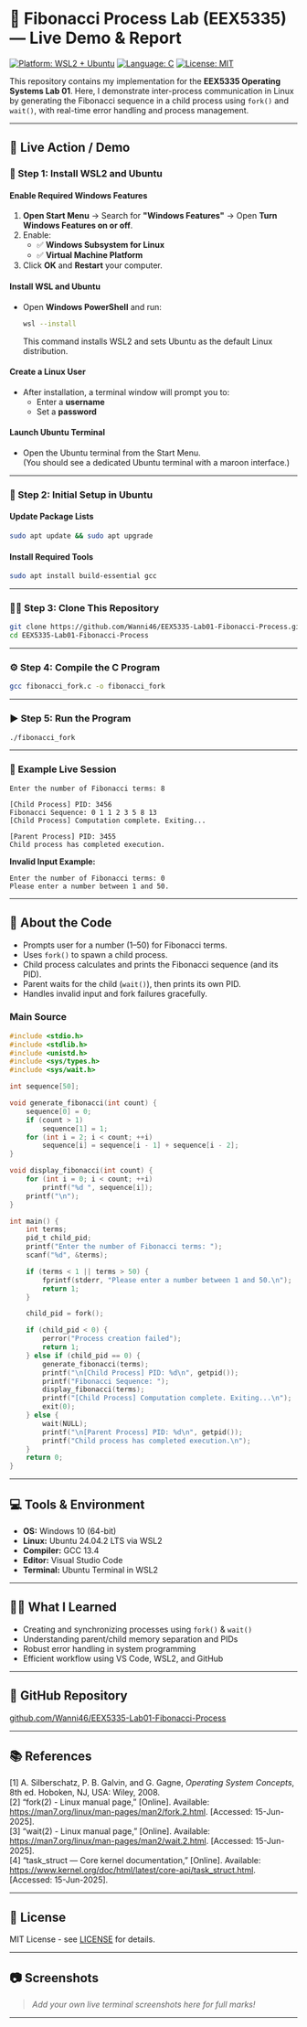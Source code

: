 # 🧮 Fibonacci Process Lab (EEX5335) — Live Demo & Report

[![Platform: WSL2 + Ubuntu](https://img.shields.io/badge/Platform-WSL2--Ubuntu-blue)](https://ubuntu.com/wsl)
[![Language: C](https://img.shields.io/badge/Language-C-blue)](https://gcc.gnu.org/)
[![License: MIT](https://img.shields.io/badge/License-MIT-green.svg)](LICENSE)

This repository contains my implementation for the **EEX5335 Operating Systems Lab 01**. Here, I demonstrate inter-process communication in Linux by generating the Fibonacci sequence in a child process using `fork()` and `wait()`, with real-time error handling and process management.

---

## 🚀 Live Action / Demo

### 🏁 Step 1: Install WSL2 and Ubuntu

#### Enable Required Windows Features

1. **Open Start Menu** → Search for **"Windows Features"** → Open **Turn Windows Features on or off**.
2. Enable:
   - ✅ **Windows Subsystem for Linux**
   - ✅ **Virtual Machine Platform**
3. Click **OK** and **Restart** your computer.

#### Install WSL and Ubuntu

- Open **Windows PowerShell** and run:
  ```sh
  wsl --install
  ```
  This command installs WSL2 and sets Ubuntu as the default Linux distribution.

#### Create a Linux User

- After installation, a terminal window will prompt you to:
  - Enter a **username**
  - Set a **password**

#### Launch Ubuntu Terminal

- Open the Ubuntu terminal from the Start Menu.  
  (You should see a dedicated Ubuntu terminal with a maroon interface.)

---

### 🔧 Step 2: Initial Setup in Ubuntu

#### Update Package Lists

```sh
sudo apt update && sudo apt upgrade
```

#### Install Required Tools

```sh
sudo apt install build-essential gcc
```

---

### 👨‍💻 Step 3: Clone This Repository

```sh
git clone https://github.com/Wanni46/EEX5335-Lab01-Fibonacci-Process.git
cd EEX5335-Lab01-Fibonacci-Process
```

---

### ⚙️ Step 4: Compile the C Program

```sh
gcc fibonacci_fork.c -o fibonacci_fork
```

---

### ▶️ Step 5: Run the Program

```sh
./fibonacci_fork
```

---

### 🎥 Example Live Session

```plaintext
Enter the number of Fibonacci terms: 8

[Child Process] PID: 3456
Fibonacci Sequence: 0 1 1 2 3 5 8 13 
[Child Process] Computation complete. Exiting...

[Parent Process] PID: 3455
Child process has completed execution.
```

**Invalid Input Example:**
```
Enter the number of Fibonacci terms: 0
Please enter a number between 1 and 50.
```

---

## 📝 About the Code

- Prompts user for a number (1–50) for Fibonacci terms.
- Uses `fork()` to spawn a child process.
- Child process calculates and prints the Fibonacci sequence (and its PID).
- Parent waits for the child (`wait()`), then prints its own PID.
- Handles invalid input and fork failures gracefully.

### Main Source

```c
#include <stdio.h>
#include <stdlib.h>
#include <unistd.h>
#include <sys/types.h>
#include <sys/wait.h>

int sequence[50];

void generate_fibonacci(int count) {
    sequence[0] = 0;
    if (count > 1)
        sequence[1] = 1;
    for (int i = 2; i < count; ++i)
        sequence[i] = sequence[i - 1] + sequence[i - 2];
}

void display_fibonacci(int count) {
    for (int i = 0; i < count; ++i)
        printf("%d ", sequence[i]);
    printf("\n");
}

int main() {
    int terms;
    pid_t child_pid;
    printf("Enter the number of Fibonacci terms: ");
    scanf("%d", &terms);

    if (terms < 1 || terms > 50) {
        fprintf(stderr, "Please enter a number between 1 and 50.\n");
        return 1;
    }

    child_pid = fork();

    if (child_pid < 0) {
        perror("Process creation failed");
        return 1;
    } else if (child_pid == 0) {
        generate_fibonacci(terms);
        printf("\n[Child Process] PID: %d\n", getpid());
        printf("Fibonacci Sequence: ");
        display_fibonacci(terms);
        printf("[Child Process] Computation complete. Exiting...\n");
        exit(0);
    } else {
        wait(NULL);
        printf("\n[Parent Process] PID: %d\n", getpid());
        printf("Child process has completed execution.\n");
    }
    return 0;
}
```

---

## 💻 Tools & Environment

- **OS:** Windows 10 (64-bit)
- **Linux:** Ubuntu 24.04.2 LTS via WSL2
- **Compiler:** GCC 13.4
- **Editor:** Visual Studio Code
- **Terminal:** Ubuntu Terminal in WSL2

---

## 🧑‍🎓 What I Learned

- Creating and synchronizing processes using `fork()` & `wait()`
- Understanding parent/child memory separation and PIDs
- Robust error handling in system programming
- Efficient workflow using VS Code, WSL2, and GitHub

---

## 🔗 GitHub Repository

[github.com/Wanni46/EEX5335-Lab01-Fibonacci-Process](https://github.com/Wanni46/EEX5335-Lab01-Fibonacci-Process)

---

## 📚 References

[1] A. Silberschatz, P. B. Galvin, and G. Gagne, _Operating System Concepts_, 8th ed. Hoboken, NJ, USA: Wiley, 2008.  
[2] “fork(2) - Linux manual page,” [Online]. Available: https://man7.org/linux/man-pages/man2/fork.2.html. [Accessed: 15-Jun-2025].  
[3] “wait(2) - Linux manual page,” [Online]. Available: https://man7.org/linux/man-pages/man2/wait.2.html. [Accessed: 15-Jun-2025].  
[4] “task_struct — Core kernel documentation,” [Online]. Available: https://www.kernel.org/doc/html/latest/core-api/task_struct.html. [Accessed: 15-Jun-2025].  

---

## 📝 License

MIT License - see [LICENSE](LICENSE) for details.

---

## 📷 Screenshots

> _Add your own live terminal screenshots here for full marks!_

---
